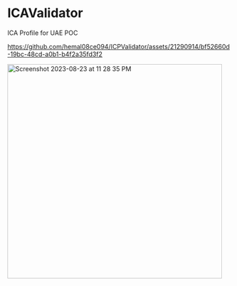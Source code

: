 # ICAValidator
 ICA Profile for UAE POC


https://github.com/hemal08ce094/ICPValidator/assets/21290914/bf52660d-19bc-48cd-a0b1-b4f2a35fd3f2


 
<img width="482" alt="Screenshot 2023-08-23 at 11 28 35 PM" src="https://github.com/hemal08ce094/ICPValidator/assets/21290914/1b14e967-ac79-4013-86e8-9865025c61d0">
